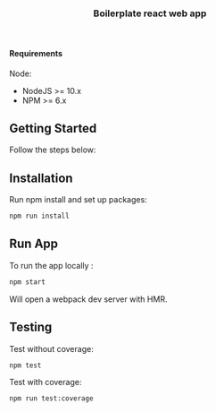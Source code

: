 <h3 align="center">Boilerplate react web app</h3>
<br />

#### Requirements

Node:
 * NodeJS >= 10.x
 * NPM >= 6.x

## Getting Started

Follow the steps below:

 ## Installation

Run npm install and set up packages:
```sh
npm run install
```

## Run App

To run the app locally :
```sh
npm start
```

Will open a webpack dev server with HMR.

## Testing

Test without coverage:

```sh
npm test
```

Test with coverage:

```sh
npm run test:coverage
```